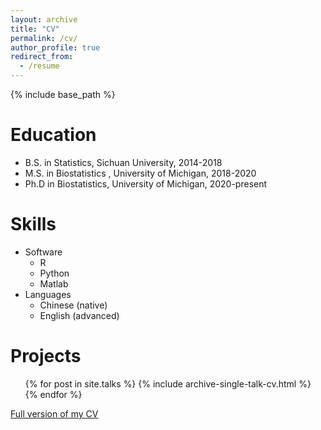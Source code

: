 ```yaml
---
layout: archive
title: "CV"
permalink: /cv/
author_profile: true
redirect_from:
  - /resume
---
```


{% include base_path %}

Education
======
* B.S. in Statistics, Sichuan University, 2014-2018
* M.S. in Biostatistics , University of Michigan, 2018-2020
* Ph.D in Biostatistics, University of Michigan, 2020-present

  
Skills
======
* Software
  * R
  * Python
  * Matlab
* Languages
  * Chinese (native)
  * English (advanced)

  
Projects
======
  <ul>{% for post in site.talks %}
    {% include archive-single-talk-cv.html %}
  {% endfor %}</ul>



[Full version of my CV](http://herashi.github.io/files/Jieru_Shi_resume.pdf)
